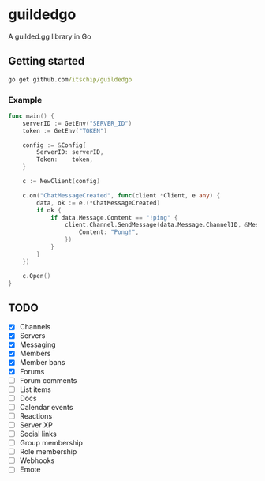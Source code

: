 # guildedgo

A guilded.gg library in Go

## Getting started

```cmd
go get github.com/itschip/guildedgo
```

### Example

```go
func main() {
    serverID := GetEnv("SERVER_ID")
	token := GetEnv("TOKEN")

	config := &Config{
		ServerID: serverID,
		Token:    token,
	}

	c := NewClient(config)

	c.on("ChatMessageCreated", func(client *Client, e any) {
		data, ok := e.(*ChatMessageCreated)
		if ok {
			if data.Message.Content == "!ping" {
				client.Channel.SendMessage(data.Message.ChannelID, &MessageObject{
					Content: "Pong!",
				})
			}
		}
	})

	c.Open()
}
```

## TODO
- [x] Channels
- [x] Servers
- [x] Messaging
- [x] Members
- [x] Member bans
- [x] Forums
- [ ] Forum comments
- [ ] List items
- [ ] Docs
- [ ] Calendar events
- [ ] Reactions
- [ ] Server XP
- [ ] Social links
- [ ] Group membership
- [ ] Role membership
- [ ] Webhooks
- [ ] Emote
